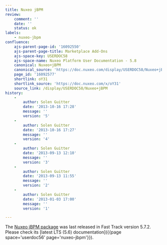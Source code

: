 ```yaml
---
title: Nuxeo jBPM
review:
    comment: ''
    date: ''
    status: ok
labels:
    - nuxeo-jbpm
confluence:
    ajs-parent-page-id: '16092550'
    ajs-parent-page-title: Marketplace Add-Ons
    ajs-space-key: USERDOC58
    ajs-space-name: Nuxeo Platform User Documentation - 5.8
    canonical: Nuxeo+jBPM
    canonical_source: 'https://doc.nuxeo.com/display/USERDOC58/Nuxeo+jBPM'
    page_id: '16092577'
    shortlink: oY31
    shortlink_source: 'https://doc.nuxeo.com/x/oY31'
    source_link: /display/USERDOC58/Nuxeo+jBPM
history:
    - 
        author: Solen Guitter
        date: '2013-10-16 17:28'
        message: ''
        version: '5'
    - 
        author: Solen Guitter
        date: '2013-10-16 17:27'
        message: ''
        version: '4'
    - 
        author: Solen Guitter
        date: '2013-09-13 12:10'
        message: ''
        version: '3'
    - 
        author: Solen Guitter
        date: '2013-09-13 11:55'
        message: ''
        version: '2'
    - 
        author: Solen Guitter
        date: '2013-01-03 17:00'
        message: ''
        version: '1'

---
```

The [Nuxeo jBPM package](https://connect.nuxeo.com/nuxeo/site/marketplace/package/nuxeo-platform-jbpm) was last released in Fast Track version 5.7.2\. Please check its [latest LTS (5.6) documentation]({{page space='userdoc56' page='nuxeo-jbpm'}}).